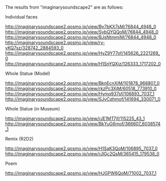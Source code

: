   The results from "imaginarysoundscape2" are as follows:
  
  Individual faces
  
http://imaginarysoundscape2.qosmo.jp/view/By7bKX7sM/76844_4948_0
http://imaginarysoundscape2.qosmo.jp/view/SybQYQQoM/76844_4948_0
http://imaginarysoundscape2.qosmo.jp/view/BJsNtmmiM/76844_4948_0
http://imaginarysoundscape2.qosmo.jp/view/ry-vKQ7sz/328742_2884593_0
http://imaginarysoundscape2.qosmo.jp/view/HyZ9Y77of/145626_2221269_0
http://imaginarysoundscape2.qosmo.jp/view/H1SnYQXiz/126333_1717202_0

  Whole Statue (Model)
  
http://imaginarysoundscape2.qosmo.jp/view/BknEcnXiM/101878_968807_0
http://imaginarysoundscape2.qosmo.jp/view/rkzPc3XjM/60518_773910_0 
http://imaginarysoundscape2.qosmo.jp/view/Hymq937sf/106893_7037_1 
http://imaginarysoundscape2.qosmo.jp/view/SJvCqhmof/141694_330071_0 

  Whole Statue (in Museum)
  
http://imaginarysoundscape2.qosmo.jp/view/rJE1MT7jf/115225_43_1
http://imaginarysoundscape2.qosmo.jp/view/BkYuG6mof/366607_6038574_1

  Remix (R2D2)
  
http://imaginarysoundscape2.qosmo.jp/view/H1SaK3QoM/106895_7037_0
http://imaginarysoundscape2.qosmo.jp/view/rJlGc2QsM/365415_179538_0

  Poem
  
http://imaginarysoundscape2.qosmo.jp/view/HJGPW6QoM/71002_7037_1
